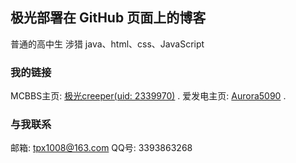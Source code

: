 ## 极光部署在 GitHub 页面上的博客

普通的高中生
涉猎 java、html、css、JavaScript

### 我的链接

MCBBS主页: [极光creeper(uid: 2339970)](https://www.mcbbs.net/?2339970) .
爱发电主页: [Aurora5090](https://afdian.net/@Aurora5090) .

### 与我联系

邮箱: tpx1008@163.com
QQ号: 3393863268
